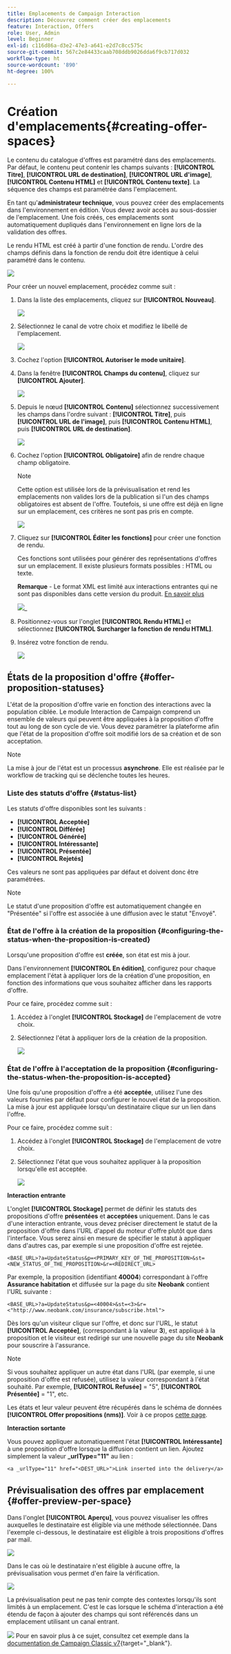 ```yaml
---
title: Emplacements de Campaign Interaction
description: Découvrez comment créer des emplacements
feature: Interaction, Offers
role: User, Admin
level: Beginner
exl-id: c116d86a-d3e2-47e3-a641-e2d7c8cc575c
source-git-commit: 567c2e84433caab708ddb9026dda6f9cb717d032
workflow-type: ht
source-wordcount: '890'
ht-degree: 100%

---
```


# Création d&#39;emplacements{#creating-offer-spaces}

Le contenu du catalogue d&#39;offres est paramétré dans des emplacements. Par défaut, le contenu peut contenir les champs suivants : **[!UICONTROL Titre]**, **[!UICONTROL URL de destination]**, **[!UICONTROL URL d&#39;image]**, **[!UICONTROL Contenu HTML]** et **[!UICONTROL Contenu texte]**. La séquence des champs est paramétrée dans l&#39;emplacement.

En tant qu&#39;**administrateur technique**, vous pouvez créer des emplacements dans l&#39;environnement en édition. Vous devez avoir accès au sous-dossier de l&#39;emplacement. Une fois créés, ces emplacements sont automatiquement dupliqués dans l&#39;environnement en ligne lors de la validation des offres.

Le rendu HTML est créé à partir d&#39;une fonction de rendu. L&#39;ordre des champs définis dans la fonction de rendu doit être identique à celui paramétré dans le contenu.

![](assets/offer_space_create_009.png)

Pour créer un nouvel emplacement, procédez comme suit :

1. Dans la liste des emplacements, cliquez sur **[!UICONTROL Nouveau]**.

   ![](assets/offer_space_create_001.png)

1. Sélectionnez le canal de votre choix et modifiez le libellé de l&#39;emplacement.

   ![](assets/offer_space_create_002.png)

1. Cochez l&#39;option **[!UICONTROL Autoriser le mode unitaire]**.

1. Dans la fenêtre **[!UICONTROL Champs du contenu]**, cliquez sur **[!UICONTROL Ajouter]**.

   ![](assets/offer_space_create_003.png)

1. Depuis le nœud **[!UICONTROL Contenu]** sélectionnez successivement les champs dans l&#39;ordre suivant : **[!UICONTROL Titre]**, puis **[!UICONTROL URL de l&#39;image]**, puis **[!UICONTROL Contenu HTML]**, puis **[!UICONTROL URL de destination]**.

   ![](assets/offer_space_create_004.png)

1. Cochez l&#39;option **[!UICONTROL Obligatoire]** afin de rendre chaque champ obligatoire.

   >[!NOTE]
   >
   >Cette option est utilisée lors de la prévisualisation et rend les emplacements non valides lors de la publication si l&#39;un des champs obligatoires est absent de l&#39;offre. Toutefois, si une offre est déjà en ligne sur un emplacement, ces critères ne sont pas pris en compte.

   ![](assets/offer_space_create_005.png)

1. Cliquez sur **[!UICONTROL Éditer les fonctions]** pour créer une fonction de rendu.

   Ces fonctions sont utilisées pour générer des représentations d&#39;offres sur un emplacement. Il existe plusieurs formats possibles : HTML ou texte.

   **Remarque** - Le format XML est limité aux interactions entrantes qui ne sont pas disponibles dans cette version du produit. [En savoir plus](../start/v7-to-v8.md#gs-unavailable-features)

   ![](assets/offer_space_create_006.png)_

1. Positionnez-vous sur l&#39;onglet **[!UICONTROL Rendu HTML]** et sélectionnez **[!UICONTROL Surcharger la fonction de rendu HTML]**.
1. Insérez votre fonction de rendu.

   ![](assets/offer_space_create_007.png)

## États de la proposition d&#39;offre {#offer-proposition-statuses}

L&#39;état de la proposition d&#39;offre varie en fonction des interactions avec la population ciblée. Le module Interaction de Campaign comprend un ensemble de valeurs qui peuvent être appliquées à la proposition d&#39;offre tout au long de son cycle de vie. Vous devez paramétrer la plateforme afin que l&#39;état de la proposition d&#39;offre soit modifié lors de sa création et de son acceptation.

>[!NOTE]
>
>La mise à jour de l&#39;état est un processus **asynchrone**. Elle est réalisée par le workflow de tracking qui se déclenche toutes les heures.

### Liste des statuts d&#39;offre {#status-list}

Les statuts d&#39;offre disponibles sont les suivants :

* **[!UICONTROL Acceptée]**
* **[!UICONTROL Différée]**
* **[!UICONTROL Générée]**
* **[!UICONTROL Intéressante]**
* **[!UICONTROL Présentée]**
* **[!UICONTROL Rejetés]**

Ces valeurs ne sont pas appliquées par défaut et doivent donc être paramétrées.

>[!NOTE]
>
>Le statut d&#39;une proposition d&#39;offre est automatiquement changée en &quot;Présentée&quot; si l&#39;offre est associée à une diffusion avec le statut &quot;Envoyé&quot;.

### État de l&#39;offre à la création de la proposition {#configuring-the-status-when-the-proposition-is-created}

Lorsqu&#39;une proposition d&#39;offre est **créée**, son état est mis à jour.

Dans l&#39;environnement **[!UICONTROL En édition]**, configurez pour chaque emplacement l&#39;état à appliquer lors de la création d&#39;une proposition, en fonction des informations que vous souhaitez afficher dans les rapports d&#39;offre.

Pour ce faire, procédez comme suit :

1. Accédez à l&#39;onglet **[!UICONTROL Stockage]** de l&#39;emplacement de votre choix.
1. Sélectionnez l&#39;état à appliquer lors de la création de la proposition.

   ![](assets/offer_update_status_001.png)

### État de l&#39;offre à l&#39;acceptation de la proposition {#configuring-the-status-when-the-proposition-is-accepted}

Une fois qu&#39;une proposition d&#39;offre a été **acceptée**, utilisez l&#39;une des valeurs fournies par défaut pour configurer le nouvel état de la proposition. La mise à jour est appliquée lorsqu&#39;un destinataire clique sur un lien dans l&#39;offre.

Pour ce faire, procédez comme suit :

1. Accédez à l&#39;onglet **[!UICONTROL Stockage]** de l&#39;emplacement de votre choix.
1. Sélectionnez l&#39;état que vous souhaitez appliquer à la proposition lorsqu&#39;elle est acceptée.

   ![](assets/offer_update_status_002.png)


**Interaction entrante**

L&#39;onglet **[!UICONTROL Stockage]** permet de définir les statuts des propositions d&#39;offre **présentées** et **acceptées** uniquement. Dans le cas d&#39;une interaction entrante, vous devez préciser directement le statut de la proposition d&#39;offre dans l&#39;URL d&#39;appel du moteur d&#39;offre plutôt que dans l&#39;interface. Vous serez ainsi en mesure de spécifier le statut à appliquer dans d&#39;autres cas, par exemple si une proposition d&#39;offre est rejetée.

```
<BASE_URL>?a=UpdateStatus&p=<PRIMARY_KEY_OF_THE_PROPOSITION>&st=<NEW_STATUS_OF_THE_PROPOSITION>&r=<REDIRECT_URL>
```

Par exemple, la proposition (identifiant **40004**) correspondant à l&#39;offre **Assurance habitation** et diffusée sur la page du site **Neobank** contient l&#39;URL suivante :

```
<BASE_URL>?a=UpdateStatus&p=<40004>&st=<3>&r=<"http://www.neobank.com/insurance/subscribe.html">
```

Dès lors qu&#39;un visiteur clique sur l&#39;offre, et donc sur l&#39;URL, le statut **[!UICONTROL Acceptée]**, (correspondant à la valeur **3**), est appliqué à la proposition et le visiteur est redirigé sur une nouvelle page du site **Neobank** pour souscrire à l&#39;assurance.

>[!NOTE]
>
>Si vous souhaitez appliquer un autre état dans l&#39;URL (par exemple, si une proposition d&#39;offre est refusée), utilisez la valeur correspondant à l&#39;état souhaité. Par exemple, **[!UICONTROL Refusée]** = &quot;5&quot;, **[!UICONTROL Présentée]** = &quot;1&quot;, etc.
>
>Les états et leur valeur peuvent être récupérés dans le schéma de données **[!UICONTROL Offer propositions (nms)]**. Voir à ce propos [cette page](../dev/create-schema.md).

**Interaction sortante**

Vous pouvez appliquer automatiquement l&#39;état **[!UICONTROL Intéressante]** à une proposition d&#39;offre lorsque la diffusion contient un lien. Ajoutez simplement la valeur **_urlType=&quot;11&quot;** au lien :

```
<a _urlType="11" href="<DEST_URL>">Link inserted into the delivery</a>
```

## Prévisualisation des offres par emplacement {#offer-preview-per-space}

Dans l&#39;onglet **[!UICONTROL Aperçu]**, vous pouvez visualiser les offres auxquelles le destinataire est éligible via une méthode sélectionnée. Dans l&#39;exemple ci-dessous, le destinataire est éligible à trois propositions d&#39;offres par mail.

![](assets/offer_space_overview_002.png)

Dans le cas où le destinataire n&#39;est éligible à aucune offre, la prévisualisation vous permet d&#39;en faire la vérification.

![](assets/offer_space_overview_001.png)


La prévisualisation peut ne pas tenir compte des contextes lorsqu&#39;ils sont limités à un emplacement. C&#39;est le cas lorsque le schéma d&#39;interaction a été étendu de façon à ajouter des champs qui sont référencés dans un emplacement utilisant un canal entrant.

![](../assets/do-not-localize/book.png) Pour en savoir plus à ce sujet, consultez cet exemple dans la [documentation de Campaign Classic v7](https://experienceleague.adobe.com/docs/campaign-classic/using/managing-offers/advanced-parameters/extension-example.html?lang=fr){target="_blank"}.